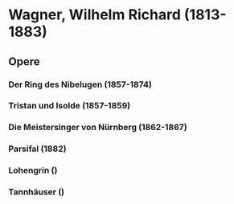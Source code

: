 # Wagner, Wilhelm Richard (1813-1883)

## Opere

### Der Ring des Nibelugen (1857-1874)

### Tristan und Isolde (1857-1859)

### Die Meistersinger von Nürnberg (1862-1867)

### Parsifal (1882)

### Lohengrin ()

### Tannhäuser ()
